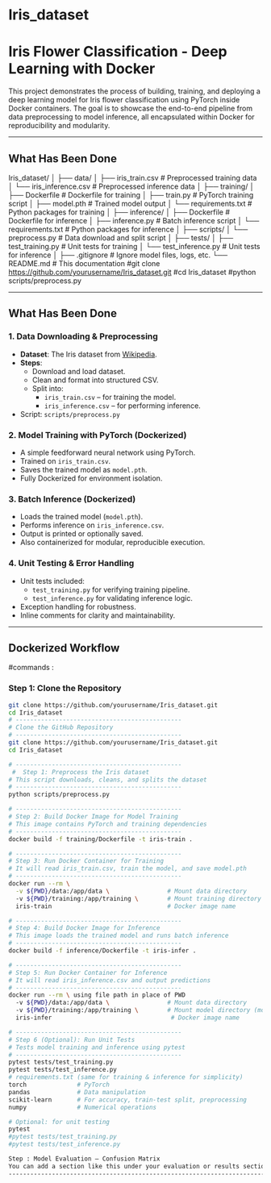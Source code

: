 # Iris_dataset
#  Iris Flower Classification - Deep Learning with Docker

This project demonstrates the process of building, training, and deploying a deep learning model for Iris flower classification using PyTorch inside Docker containers. The goal is to showcase the end-to-end pipeline from data preprocessing to model inference, all encapsulated within Docker for reproducibility and modularity.

---

## What Has Been Done
Iris_dataset/
│
├── data/
│   ├── iris_train.csv             # Preprocessed training data
│   └── iris_inference.csv         # Preprocessed inference data
│
├── training/
│   ├── Dockerfile                 # Dockerfile for training
│   ├── train.py                   # PyTorch training script
│   ├── model.pth                  # Trained model output
│   └── requirements.txt           # Python packages for training
│
├── inference/
│   ├── Dockerfile                 # Dockerfile for inference
│   ├── inference.py               # Batch inference script
│   └── requirements.txt           # Python packages for inference
│
├── scripts/
│   └── preprocess.py              # Data download and split script
│
├── tests/
│   ├── test_training.py           # Unit tests for training
│   └── test_inference.py          # Unit tests for inference
│
├── .gitignore                     # Ignore model files, logs, etc.
└── README.md                      # This documentation
#git clone https://github.com/yourusername/Iris_dataset.git
#cd Iris_dataset
#python scripts/preprocess.py


---

##  What Has Been Done

### 1.  Data Downloading & Preprocessing
- **Dataset**: The Iris dataset from [Wikipedia](https://en.wikipedia.org/wiki/Iris_flower_data_set).
- **Steps**:
  - Download and load dataset.
  - Clean and format into structured CSV.
  - Split into:
    - `iris_train.csv` – for training the model.
    - `iris_inference.csv` – for performing inference.
- Script: `scripts/preprocess.py`

### 2.  Model Training with PyTorch (Dockerized)
- A simple feedforward neural network using PyTorch.
- Trained on `iris_train.csv`.
- Saves the trained model as `model.pth`.
- Fully Dockerized for environment isolation.

### 3.  Batch Inference (Dockerized)
- Loads the trained model (`model.pth`).
- Performs inference on `iris_inference.csv`.
- Output is printed or optionally saved.
- Also containerized for modular, reproducible execution.

### 4. Unit Testing & Error Handling
- Unit tests included:
  - `test_training.py` for verifying training pipeline.
  - `test_inference.py` for validating inference logic.
- Exception handling for robustness.
- Inline comments for clarity and maintainability.

---

##  Dockerized Workflow
#commands :
### Step 1: Clone the Repository
```bash
git clone https://github.com/yourusername/Iris_dataset.git
cd Iris_dataset
# ----------------------------------------------
# Clone the GitHub Repository
# ----------------------------------------------
git clone https://github.com/yourusername/Iris_dataset.git
cd Iris_dataset

# ----------------------------------------------
 #  Step 1: Preprocess the Iris dataset
# This script downloads, cleans, and splits the dataset
# ----------------------------------------------
python scripts/preprocess.py

# ----------------------------------------------
# Step 2: Build Docker Image for Model Training
# This image contains PyTorch and training dependencies
# ----------------------------------------------
docker build -f training/Dockerfile -t iris-train .

# ----------------------------------------------
# Step 3: Run Docker Container for Training
# It will read iris_train.csv, train the model, and save model.pth
# ----------------------------------------------
docker run --rm \
  -v ${PWD}/data:/app/data \                # Mount data directory
  -v ${PWD}/training:/app/training \        # Mount training directory (for saving model)
  iris-train                                # Docker image name

# ----------------------------------------------
# Step 4: Build Docker Image for Inference
# This image loads the trained model and runs batch inference
# ----------------------------------------------
docker build -f inference/Dockerfile -t iris-infer .

# ----------------------------------------------
# Step 5: Run Docker Container for Inference
# It will read iris_inference.csv and output predictions
# ----------------------------------------------
docker run --rm \ using file path in place of PWD
  -v ${PWD}/data:/app/data \                # Mount data directory
  -v ${PWD}/training:/app/training \        # Mount model directory (model.pth)
  iris-infer                                 # Docker image name

# ----------------------------------------------
# Step 6 (Optional): Run Unit Tests
# Tests model training and inference using pytest
# ----------------------------------------------
pytest tests/test_training.py
pytest tests/test_inference.py
# requirements.txt (same for training & inference for simplicity)
torch              # PyTorch
pandas             # Data manipulation
scikit-learn       # For accuracy, train-test split, preprocessing
numpy              # Numerical operations

# Optional: for unit testing
pytest
#pytest tests/test_training.py
#pytest tests/test_inference.py

Step : Model Evaluation – Confusion Matrix
You can add a section like this under your evaluation or results section in the README.md
--------------------------------------------------------------------------------------------------




